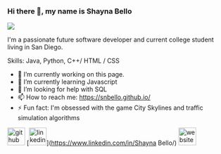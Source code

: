 ### Hi there 👋, my name is Shayna Bello
![](https://snbello.github.io/github-profile-readme-generator/images/banner.png)

I'm a passionate future software developer and current college student living in San Diego.

Skills: Java, Python, C++/ HTML / CSS

- 🔭 I’m currently working on this page. 
- 🌱 I’m currently learning Javascript 
- 🤔 I’m looking for help with SQL 
- 📫 How to reach me: https://snbello.github.io/ 
- ⚡ Fun fact: I'm obsessed with the game City Skylines and traffic simulation algorithms 


[<img src='https://cdn.jsdelivr.net/npm/simple-icons@3.0.1/icons/github.svg' alt='github' height='40'>](https://github.com/snbello)  [<img src='https://cdn.jsdelivr.net/npm/simple-icons@3.0.1/icons/linkedin.svg' alt='linkedin' height='40'>](https://www.linkedin.com/in/Shayna Bello/)  [<img src='https://cdn.jsdelivr.net/npm/simple-icons@3.0.1/icons/icloud.svg' alt='website' height='40'>](https://snbello.github.io/)  


